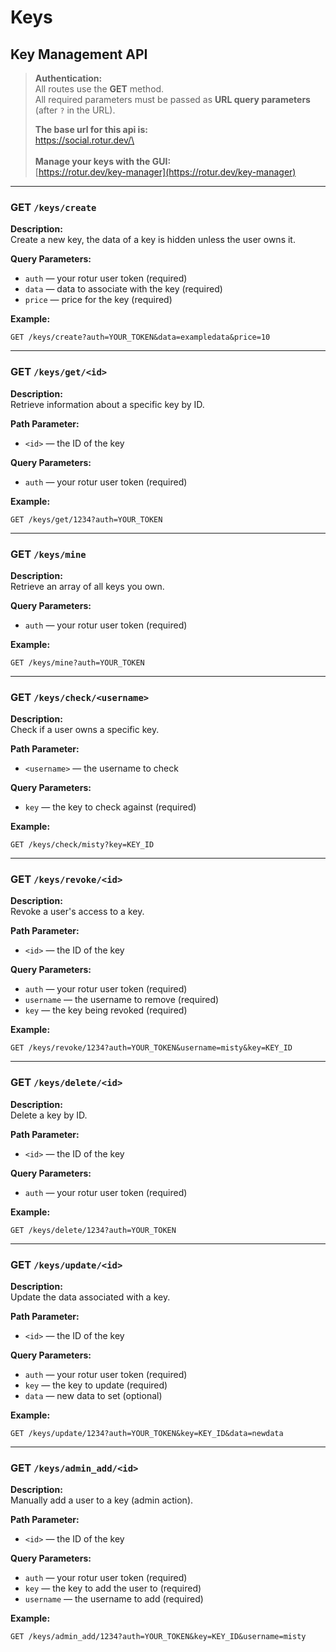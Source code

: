 # Keys

## Key Management API

> **Authentication:**\
> All routes use the **GET** method.\
> All required parameters must be passed as **URL query parameters** (after `?` in the URL).
>
>
>
> **The base url for this api is:**\
> https://social.rotur.dev/\
> \
> \
> **Manage your keys with the GUI:**\
> [https://rotur.dev/key-manager](https://rotur.dev/key-manager)

***

### GET `/keys/create`

**Description:**\
Create a new key, the data of a key is hidden unless the user owns it.

**Query Parameters:**

* `auth` — your rotur user token (required)
* `data` — data to associate with the key (required)
* `price` — price for the key (required)

**Example:**

```http
GET /keys/create?auth=YOUR_TOKEN&data=exampledata&price=10
```

***

### GET `/keys/get/<id>`

**Description:**\
Retrieve information about a specific key by ID.

**Path Parameter:**

* `<id>` — the ID of the key

**Query Parameters:**

* `auth` — your rotur user token (required)

**Example:**

```http
GET /keys/get/1234?auth=YOUR_TOKEN
```

***

### GET `/keys/mine`

**Description:**\
Retrieve an array of all keys you own.

**Query Parameters:**

* `auth` — your rotur user token (required)

**Example:**

```http
GET /keys/mine?auth=YOUR_TOKEN
```

***

### GET `/keys/check/<username>`

**Description:**\
Check if a user owns a specific key.

**Path Parameter:**

* `<username>` — the username to check

**Query Parameters:**

* `key` — the key to check against (required)

**Example:**

```http
GET /keys/check/misty?key=KEY_ID
```

***

### GET `/keys/revoke/<id>`

**Description:**\
Revoke a user's access to a key.

**Path Parameter:**

* `<id>` — the ID of the key

**Query Parameters:**

* `auth` — your rotur user token (required)
* `username` — the username to remove (required)
* `key` — the key being revoked (required)

**Example:**

```http
GET /keys/revoke/1234?auth=YOUR_TOKEN&username=misty&key=KEY_ID
```

***

### GET `/keys/delete/<id>`

**Description:**\
Delete a key by ID.

**Path Parameter:**

* `<id>` — the ID of the key

**Query Parameters:**

* `auth` — your rotur user token (required)

**Example:**

```http
GET /keys/delete/1234?auth=YOUR_TOKEN
```

***

### GET `/keys/update/<id>`

**Description:**\
Update the data associated with a key.

**Path Parameter:**

* `<id>` — the ID of the key

**Query Parameters:**

* `auth` — your rotur user token (required)
* `key` — the key to update (required)
* `data` — new data to set (optional)

**Example:**

```http
GET /keys/update/1234?auth=YOUR_TOKEN&key=KEY_ID&data=newdata
```

***

### GET `/keys/admin_add/<id>`

**Description:**\
Manually add a user to a key (admin action).

**Path Parameter:**

* `<id>` — the ID of the key

**Query Parameters:**

* `auth` — your rotur user token (required)
* `key` — the key to add the user to (required)
* `username` — the username to add (required)

**Example:**

```http
GET /keys/admin_add/1234?auth=YOUR_TOKEN&key=KEY_ID&username=misty
```
